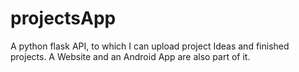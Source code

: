 # projectsApp
A python flask API, to which I can upload project Ideas and finished projects. A Website and an Android App are also part of it.
